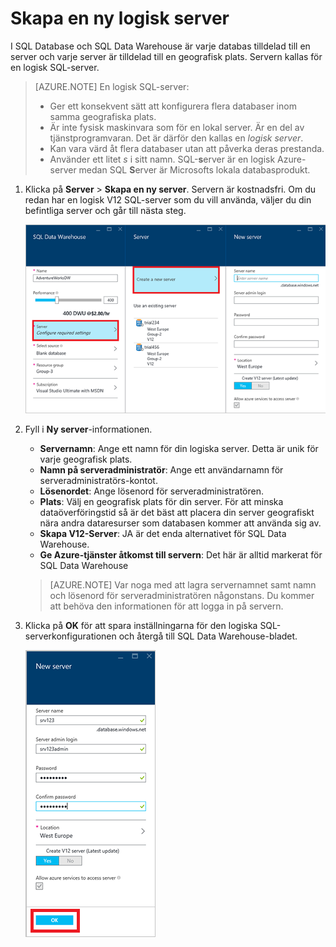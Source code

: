 <properties
   pageTitle="Skapa en SQL Data Warehouse-databas i Azure Portal | Microsoft Azure"
   description="Lär dig hur du skapar ett Azure SQL Data Warehouse i Azure Portal"
   services="sql-data-warehouse"
   documentationCenter="NA"
   authors="barbkess"
   manager="jhubbard"
   editor=""
   tags="azure-sql-data-warehouse"/>

<tags
   ms.service="sql-data-warehouse"
   ms.devlang="NA"
   ms.topic="get-started-article"
   ms.tgt_pltfrm="NA"
   ms.workload="data-services"
   ms.date="05/03/2016"
   ms.author="lodipalm;"/>

# Skapa en ny logisk server

I SQL Database och SQL Data Warehouse är varje databas tilldelad till en server och varje server är tilldelad till en geografisk plats. Servern kallas för en logisk SQL-server.

> [AZURE.NOTE] <a name="note"></a>En logisk SQL-server:
  >
  > + Ger ett konsekvent sätt att konfigurera flera databaser inom samma geografiska plats.
  > + Är inte fysisk maskinvara som för en lokal server. Är en del av tjänstprogramvaran. Det är därför den kallas en *logisk server*.
  > + Kan vara värd åt flera databaser utan att påverka deras prestanda.
  > + Använder ett litet *s* i sitt namn. SQL-**s**erver är en logisk Azure-server medan SQL **S**erver är Microsofts lokala databasprodukt.

1. Klicka på **Server** > **Skapa en ny server**. Servern är kostnadsfri. Om du redan har en logisk V12 SQL-server som du vill använda, väljer du din befintliga server och går till nästa steg.

    ![Skapa en ny server](./media/sql-data-warehouse-get-started-provision/create-server.png)

2. Fyll i **Ny server**-informationen.

    - **Servernamn**: Ange ett namn för din logiska server. Detta är unik för varje geografisk plats.
    - **Namn på serveradministratör**: Ange ett användarnamn för serveradministratörs-kontot.
    - **Lösenordet**: Ange lösenord för serveradministratören.
    - **Plats**: Välj en geografisk plats för din server. För att minska dataöverföringstid så är det bäst att placera din server geografiskt nära andra dataresurser som databasen kommer att använda sig av.
    - **Skapa V12-Server**: JA är det enda alternativet för SQL Data Warehouse.
    - **Ge Azure-tjänster åtkomst till servern**: Det här är alltid markerat för SQL Data Warehouse

    >[AZURE.NOTE] Var noga med att lagra servernamnet samt namn och lösenord för serveradministratören någonstans.  Du kommer att behöva den informationen för att logga in på servern.

3. Klicka på **OK** för att spara inställningarna för den logiska SQL-serverkonfigurationen och återgå till SQL Data Warehouse-bladet.

    ![Konfigurera en ny server](./media/sql-data-warehouse-get-started-provision/configure-server.png)



<!--HONumber=Jun16_HO2-->


